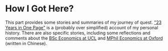 # How I Got Here?

This part provides some stories and summaries of my journey of quest. ["23 Years in One Page"](learning_summary.md) is a (probably over simplified) account of my personal history. There are also specific stories, including some reflections and comments about the [BSc Economics at UCL](ucl_bsc_economics.md) and [MPhil Economics at Oxford](ox_mphil_econ/index.md) (written in Chinese).